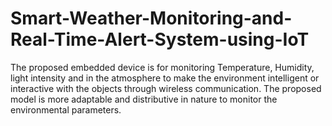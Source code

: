 # Smart-Weather-Monitoring-and-Real-Time-Alert-System-using-IoT
The proposed embedded device is for monitoring Temperature, Humidity, light intensity and in the atmosphere to make the environment intelligent or interactive with the objects through wireless communication. The proposed model is more adaptable and distributive in nature to monitor the environmental parameters.
